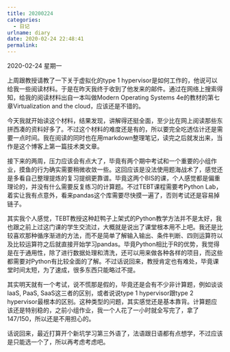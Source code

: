 ```yaml
---
title: 20200224
categories:
  - 日记
urlname: diary
date: 2020-02-24 22:48:41
permalink:
---
```

2020-02-24 星期一

上周跟教授请教了一下关于虚拟化的type 1 hypervisor是如何工作的，他说可以给我一些阅读材料。于是在昨天我终于收到了他发来的邮件。通过在网络上搜索得知，给我的阅读材料出自一本叫做Modern Operating Systems 4e的教材的第七章Virtualization and the cloud，应该还是不错的。

今天我就开始读这个材料，结果发现，讲解得还挺全面，至少比在网上阅读那些东拼西凑的资料好多了。不过这个材料的难度还是有的，所以要完全吃透估计还是需要一点时间。我在阅读的同时也在用markdown整理笔记，读完之后就发出来，当作是这个博客上第一篇技术类文章。

接下来的两周，压力应该会有点大了，毕竟有两个期中考试和一个重要的小组作业，摸鱼的行为确实需要稍微收敛一些。这回应该是没法使用题海战术了，感觉还是多看自己整理提炼的复习提纲更靠谱。毕竟这两个BIS的课，个人感觉都是偏重理论的，并没有什么需要反复练习的计算题。不过TEBT课程需要考Python Lab，着实让我有点意外，看来pandas这个库需要尽快摸一遍了，否则考试还是容易掉链子。

其实我个人感觉，TEBT教授这种赶鸭子上架式的Python教学方法并不是太好，我也跟之前上过这门课的学生交流过，大概就是说出了课堂根本用不上吧。我还是比较喜欢那种循序渐进的方法，而不是简单了解输入输出、条件判断、四则运算符以及比较运算符之后就直接开始学习pandas。毕竟Python相比于R的优势，我觉得是在于通用性，除了进行数据处理和清洗，还可以用来做各种各样的项目，而这些都需要对Python有比较全面的了解。不过话说回来，教授肯定也有难处，毕竟课堂时间太短，为了速成，很多东西只能略过不提。

其实明天就有一个考试，说不慌那是假的，毕竟还是会有不少非计算题，例如谈谈IaaS, PaaS, SaaS这三者的区别，或者说说type 1 hypervisor跟type 2 hypervisor最根本的区别。这种类型的问题，其实感觉还是基本靠背。计算题应该还是特别稳的，之前小组作业，我一个人花了一小时就全写完了，拿了147/150，所以还是不用担心的。

话说回来，最近打算开个新坑学习第三外语了，法语跟日语都有点想学，不过应该是只能选一个了，所以再考虑考虑吧。